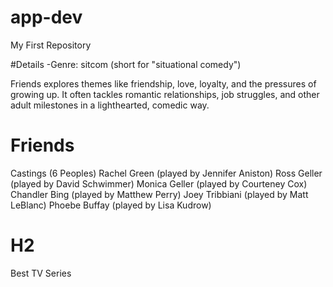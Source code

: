 # app-dev
My First Repository

#Details
-Genre: sitcom (short for "situational comedy")

Friends explores themes like friendship, love, loyalty, and the pressures of growing up. It often tackles romantic relationships, job struggles, and other adult milestones in a lighthearted, comedic way.

# Friends
Castings (6 Peoples)
Rachel Green (played by Jennifer Aniston)
Ross Geller (played by David Schwimmer)
Monica Geller (played by Courteney Cox)
Chandler Bing (played by Matthew Perry)
Joey Tribbiani (played by Matt LeBlanc)
Phoebe Buffay (played by Lisa Kudrow)

# H2 
Best TV Series
